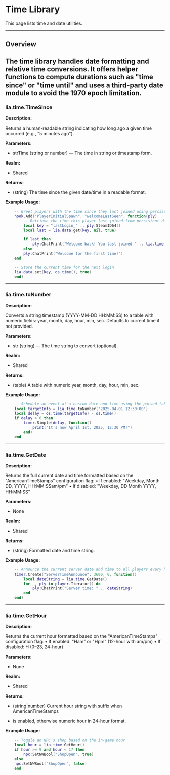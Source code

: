 # Time Library

This page lists time and date utilities.

---

## Overview

The time library handles date formatting and relative time conversions. It offers helper functions to compute durations such as "time since" or "time until" and uses a third-party date module to avoid the 1970 epoch limitation.
---

### lia.time.TimeSince
**Description:**

Returns a human-readable string indicating how long ago a given time occurred (e.g., "5 minutes ago").

**Parameters:**

* strTime (string or number) — The time in string or timestamp form.

**Realm:**

* Shared

**Returns:**

* (string) The time since the given date/time in a readable format.

**Example Usage:**

```lua
    -- Greet players with the time since they last joined using persistence data
    hook.Add("PlayerInitialSpawn", "welcomeLastSeen", function(ply)
        -- Retrieve the time this player last joined from persistent data
        local key = "lastLogin_" .. ply:SteamID64()
        local last = lia.data.get(key, nil, true)

        if last then
            ply:ChatPrint("Welcome back! You last joined " .. lia.time.TimeSince(last) .. ".")
        else
        ply:ChatPrint("Welcome for the first time!")
    end

    -- Store the current time for the next login
    lia.data.set(key, os.time(), true)
    end)
```

---

### lia.time.toNumber
**Description:**

Converts a string timestamp (YYYY-MM-DD HH:MM:SS) to a table with numeric fields:
year, month, day, hour, min, sec. Defaults to current time if not provided.

**Parameters:**

* str (string) — The time string to convert (optional).

**Realm:**

* Shared

**Returns:**

* (table) A table with numeric year, month, day, hour, min, sec.

**Example Usage:**

```lua
    -- Schedule an event at a custom date and time using the parsed table
    local targetInfo = lia.time.toNumber("2025-04-01 12:30:00")
    local delay = os.time(targetInfo) - os.time()
    if delay > 0 then
        timer.Simple(delay, function()
            print("It's now April 1st, 2025, 12:30 PM!")
        end)
    end
```

---

### lia.time.GetDate
**Description:**

Returns the full current date and time formatted based on the
"AmericanTimeStamps" configuration flag:
• If enabled: "Weekday, Month DD, YYYY, HH:MM:SSam/pm"
• If disabled: "Weekday, DD Month YYYY, HH:MM:SS"

**Parameters:**

* None

**Realm:**

* Shared

**Returns:**

* (string) Formatted date and time string.

**Example Usage:**

```lua
    -- Announce the current server date and time to all players every hour
    timer.Create("ServerTimeAnnounce", 3600, 0, function()
        local dateString = lia.time.GetDate()
        for _, ply in player.Iterator() do
            ply:ChatPrint("Server time: " .. dateString)
        end
    end)
```

---

### lia.time.GetHour
**Description:**

Returns the current hour formatted based on the
"AmericanTimeStamps" configuration flag:
• If enabled: "Ham" or "Hpm" (12-hour with am/pm)
• If disabled: H (0–23, 24-hour)

**Parameters:**

* None

**Realm:**

* Shared

**Returns:**

* (string|number) Current hour string with suffix when AmericanTimeStamps

* is enabled, otherwise numeric hour in 24-hour format.

**Example Usage:**

```lua
    -- Toggle an NPC's shop based on the in-game hour
    local hour = lia.time.GetHour()
    if hour >= 9 and hour < 17 then
        npc:SetNWBool("ShopOpen", true)
    else
    npc:SetNWBool("ShopOpen", false)
    end
```

